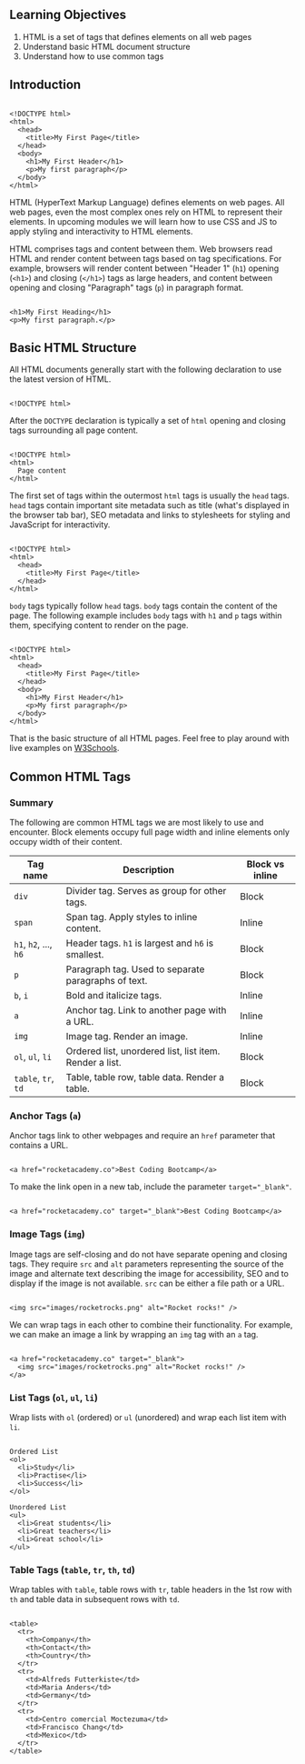 ## Learning Objectives

1. HTML is a set of tags that defines elements on all web pages
1. Understand basic HTML document structure
1. Understand how to use common tags

## Introduction

<Code language="javascript">
&lt;!DOCTYPE html&gt;
&lt;html&gt;
  &lt;head&gt;
    &lt;title&gt;My First Page&lt;/title&gt;
  &lt;/head&gt;
  &lt;body&gt;
    &lt;h1&gt;My First Header&lt;/h1&gt;
    &lt;p&gt;My first paragraph&lt;/p&gt;
  &lt;/body&gt;
&lt;/html&gt;
</Code>

HTML (HyperText Markup Language) defines elements on web pages. All web pages, even the most complex ones rely on HTML to represent their elements. In upcoming modules we will learn how to use CSS and JS to apply styling and interactivity to HTML elements.

HTML comprises tags and content between them. Web browsers read HTML and render content between tags based on tag specifications. For example, browsers will render content between &quot;Header 1&quot; (`h1`) opening (`<h1>`) and closing (`</h1>`) tags as large headers, and content between opening and closing &quot;Paragraph&quot; tags (`p`) in paragraph format.

<Code language="javascript">
&lt;h1&gt;My First Heading&lt;/h1&gt;
&lt;p&gt;My first paragraph.&lt;/p&gt;
</Code>

## Basic HTML Structure

All HTML documents generally start with the following declaration to use the latest version of HTML.

<Code language="javascript">
&lt;!DOCTYPE html&gt;
</Code>

After the `DOCTYPE` declaration is typically a set of `html` opening and closing tags surrounding all page content.

<Code language="javascript">
&lt;!DOCTYPE html&gt;
&lt;html&gt;
  Page content
&lt;/html&gt;
</Code>

The first set of tags within the outermost `html` tags is usually the `head` tags. `head` tags contain important site metadata such as title (what&#39;s displayed in the browser tab bar), SEO metadata and links to stylesheets for styling and JavaScript for interactivity.

<Code language="javascript">
&lt;!DOCTYPE html&gt;
&lt;html&gt;
  &lt;head&gt;
    &lt;title&gt;My First Page&lt;/title&gt;
  &lt;/head&gt;
&lt;/html&gt;
</Code>

`body` tags typically follow `head` tags. `body` tags contain the content of the page. The following example includes `body` tags with `h1` and `p` tags within them, specifying content to render on the page.

<Code language="javascript">
&lt;!DOCTYPE html&gt;
&lt;html&gt;
  &lt;head&gt;
    &lt;title&gt;My First Page&lt;/title&gt;
  &lt;/head&gt;
  &lt;body&gt;
    &lt;h1&gt;My First Header&lt;/h1&gt;
    &lt;p&gt;My first paragraph&lt;/p&gt;
  &lt;/body&gt;
&lt;/html&gt;
</Code>

That is the basic structure of all HTML pages. Feel free to play around with live examples on [W3Schools](https://www.w3schools.com/html/html_examples.asp).

## Common HTML Tags

### Summary

The following are common HTML tags we are most likely to use and encounter. Block elements occupy full page width and inline elements only occupy width of their content.

| **Tag name**          | **Description**                                         | **Block vs inline** |
| --------------------- | ------------------------------------------------------- | ------------------- |
| `div`                 | Divider tag. Serves as group for other tags.            | Block               |
| `span`                | Span tag. Apply styles to inline content.               | Inline              |
| `h1`, `h2`, ..., `h6` | Header tags. `h1` is largest and `h6` is smallest.      | Block               |
| `p`                   | Paragraph tag. Used to separate paragraphs of text.     | Block               |
| `b`, `i`              | Bold and italicize tags.                                | Inline              |
| `a`                   | Anchor tag. Link to another page with a URL.            | Inline              |
| `img`                 | Image tag. Render an image.                             | Inline              |
| `ol`, `ul`, `li`      | Ordered list, unordered list, list item. Render a list. | Block               |
| `table`, `tr`, `td`   | Table, table row, table data. Render a table.           | Block               |

### Anchor Tags (`a`)

Anchor tags link to other webpages and require an `href` parameter that contains a URL.

<Code language="javascript">
&lt;a href="rocketacademy.co"&gt;Best Coding Bootcamp&lt;/a&gt;
</Code>

To make the link open in a new tab, include the parameter `target="_blank"`.

<Code language="javascript">
&lt;a href="rocketacademy.co" target="_blank"&gt;Best Coding Bootcamp&lt;/a&gt;
</Code>

### Image Tags (`img`)

Image tags are self-closing and do not have separate opening and closing tags. They require `src` and `alt` parameters representing the source of the image and alternate text describing the image for accessibility, SEO and to display if the image is not available. `src` can be either a file path or a URL.

<Code language="javascript">
&lt;img src="images/rocketrocks.png" alt="Rocket rocks!" /&gt;
</Code>

We can wrap tags in each other to combine their functionality. For example, we can make an image a link by wrapping an `img` tag with an `a` tag.

<Code language="javascript">
&lt;a href="rocketacademy.co" target="_blank"&gt;
  &lt;img src="images/rocketrocks.png" alt="Rocket rocks!" /&gt;
&lt;/a&gt;
</Code>

### List Tags (`ol`, `ul`, `li`)

Wrap lists with `ol` (ordered) or `ul` (unordered) and wrap each list item with `li`.

<Code language="javascript">
Ordered List
&lt;ol&gt;
  &lt;li&gt;Study&lt;/li&gt;
  &lt;li&gt;Practise&lt;/li&gt;
  &lt;li&gt;Success&lt;/li&gt;
&lt;/ol&gt;
</Code>

<Code language="javascript">
Unordered List
&lt;ul&gt;
  &lt;li&gt;Great students&lt;/li&gt;
  &lt;li&gt;Great teachers&lt;/li&gt;
  &lt;li&gt;Great school&lt;/li&gt;
&lt;/ul&gt;
</Code>

### Table Tags (`table`, `tr`, `th`, `td`)

Wrap tables with `table`, table rows with `tr`, table headers in the 1st row with `th` and table data in subsequent rows with `td`.

<Code language="javascript">
&lt;table&gt;
  &lt;tr&gt;
    &lt;th&gt;Company&lt;/th&gt;
    &lt;th&gt;Contact&lt;/th&gt;
    &lt;th&gt;Country&lt;/th&gt;
  &lt;/tr&gt;
  &lt;tr&gt;
    &lt;td&gt;Alfreds Futterkiste&lt;/td&gt;
    &lt;td&gt;Maria Anders&lt;/td&gt;
    &lt;td&gt;Germany&lt;/td&gt;
  &lt;/tr&gt;
  &lt;tr&gt;
    &lt;td&gt;Centro comercial Moctezuma&lt;/td&gt;
    &lt;td&gt;Francisco Chang&lt;/td&gt;
    &lt;td&gt;Mexico&lt;/td&gt;
  &lt;/tr&gt;
&lt;/table&gt;
</Code>
